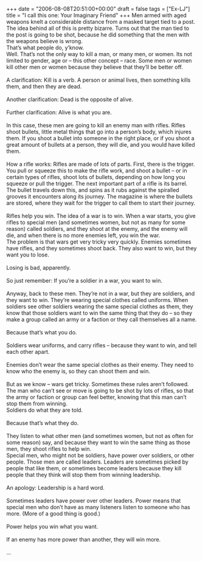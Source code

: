 +++
date = "2006-08-08T20:51:00+00:00"
draft = false
tags = ["Ex-LJ"]
title = "I call this one: Your Imaginary Friend"
+++
Men armed with aged weapons knelt a considerable distance from a masked target tied to a post.<br/>The idea behind all of this is pretty bizarre. Turns out that the man tied to the post is going to be shot, because he did something that the men with the weapons believe is wrong.<br/>	That’s what people do, y’know.<br/>	Well. That’s not the only way to kill a man, or many men, or women. Its not limited to gender, age or – this other concept – race. Some men or women kill other men or women because they believe that they’ll be better off.<br/><br/>	A clarification: Kill is a verb. A person or animal lives, then something kills them, and then they are dead.<br/><br/>	Another clarification: Dead is the opposite of alive.<br/><br/>	Further clarification: Alive is what you are.<br/>	<br/>	In this case, these men are going to kill an enemy man with rifles. Rifles shoot bullets, little metal things that go into a person’s body, which injures them. If you shoot a bullet into someone in the right place, or if you shoot a great amount of bullets at a person, they will die, and you would have killed them.<br/><br/>	How a rifle works: Rifles are made of lots of parts. First, there is the trigger. You pull or squeeze this to make the rifle work, and shoot a bullet – or in certain types of rifles, shoot lots of bullets, depending on how long you squeeze or pull the trigger. The next important part of a rifle is its barrel. The bullet travels down this, and spins as it rubs against the spiralled grooves it encounters along its journey. The magazine is where the bullets are stored, where they wait for the trigger to call them to start their journey.<br/>	<br/>	Rifles help you win. The idea of a war is to win. When a war starts, you give rifles to special men (and sometimes women, but not as many for some reason) called soldiers, and they shoot at the enemy, and the enemy will die, and when there is no more enemies left, you win the war.<br/>	The problem is that wars get very tricky very quickly. Enemies sometimes have rifles, and they sometimes shoot back. They also want to win, but they want you to lose.<br/><br/>	Losing is bad, apparently.<br/><br/>	So just remember: If you’re a soldier in a war, you want to win.<br/><br/>	Anyway, back to these men. They’re not in a war, but they are soldiers, and they want to win. They’re wearing special clothes called uniforms. When soldiers see other soldiers wearing the same special clothes as them, they know that those soldiers want to win the same thing that they do – so they make a group called an army or a faction or they call themselves all a name.<br/><br/>	Because that’s what you do.<br/><br/>	Soldiers wear uniforms, and carry rifles – because they want to win, and tell each other apart.<br/><br/>	Enemies don’t wear the same special clothes as their enemy. They need to know who the enemy is, so they can shoot them and win.<br/><br/>	But as we know – wars get tricky. Sometimes these rules aren’t followed.<br/>	The man who can’t see or move is going to be shot by lots of rifles, so that the army or faction or group can feel better, knowing that this man can’t stop them from winning.<br/>	Soldiers do what they are told.<br/><br/>	Because that’s what they do.<br/><br/>	They listen to what other men (and sometimes women, but not as often for some reason) say, and because they want to win the same thing as those men, they shoot rifles to help win.<br/>	Special men, who might not be soldiers, have power over soldiers, or other people. Those men are called leaders. Leaders are sometimes picked by people that like them, or sometimes become leaders because they kill people that they think will stop them from winning leadership.<br/><br/>	An apology: Leadership is a hard word.<br/>	<br/>	Sometimes leaders have power over other leaders. Power means that special men who don’t have as many listeners listen to someone who has more. (More of a good thing is good.)<br/><br/>	Power helps you win what you want.<br/><br/>	If an enemy has more power than another, they will win more.<br/><br/>...<div class="blogger-post-footer"><img width='1' height='1' src='https://blogger.googleusercontent.com/tracker/5693059957647979680-2452642230212024841?l=cosmiccowbell.blogspot.com' alt='' /></div>